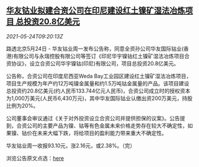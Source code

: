 <!--1621848662000-->
[华友钴业拟建合资公司在印尼建设红土镍矿湿法冶炼项目 总投资20.8亿美元](https://cn.reuters.com/article/huayou-indonesia-nickel-0524-idCNKCS2D50P6)
------

<div><i>2021-05-24T09:20:13Z</i></div><p>路透北京5月24日 - 华友钴业周一发布公告称，同意全资孙公司华友国际钴业(香港)有限公司与永瑞控股有限公司等签订《印尼华宇镍钴红土镍矿湿法冶炼项目合资协议》，设立合资公司华宇镍钴(印尼)有限公司，项目总投资20.8亿美元。</p><p>公告称，合资公司在印度尼西亚Weda Bay工业园区建设红土镍矿湿法冶炼项目，项目生产规模为年产约12万吨镍金属量和约1.5万吨钴金属量的产品。该项目建设总投资约20.8亿美元(约人民币133.744亿元人民币)，合资公司成立时的授权资本为1,000万美元(人民币6,430万元)，其中华友国际钴业认缴出资200万美元，持股比例为20%。</p><p>公司董事会审议通过《关于对外投资设立合资公司并提供担保的议案》。公告提到，合资公司的主要产品为镍、钴等有色金属未来价格走势存在较大不确定性，如果镍、钴价在未来大幅下跌，将给项目的盈利能力带来重大不确定性。</p><p>华友钴业周一收报93.10元，涨2.16元，或2.38%。（完）</p><p>浏览公告原文点选：<a href="http://www.sse.com.cn/assortment/stock/list/info/announcement/index.shtml?productId=603799">here</a></p>
